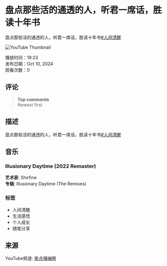 # 盘点那些活的通透的人，听君一席话，胜读十年书

盘点那些活的通透的人，听君一席话，胜读十年书[#人间清醒](https://www.youtube.com/hashtag/%E4%BA%BA%E9%97%B4%E6%B8%85%E9%86%92)

![YouTube Thumbnail](https://i.ytimg.com/vi/hpsVEMSFXAI/hqdefault.jpg?sqp=-oaymwEmCKgBEF5IWvKriqkDGQgBFQAAiEIYAdgBAeIBCggYEAIYBjgBQAE=&rs=AOn4CLBPaQmd-RJWTiT5-W6HXY0WBvmddA)

播放时间：19:23  
发布日期：Oct 10, 2024  
观看次数：0  

## 评论

> **Top comments**  
> Newest first  

## 描述

盘点那些活的通透的人，听君一席话，胜读十年书[#人间清醒](https://www.youtube.com/hashtag/%E4%BA%BA%E9%97%B4%E6%B8%85%E9%86%92)  

## 音乐

### Illusionary Daytime (2022 Remaster)  
**艺术家**: Shirfine  
**专辑**: Illusionary Daytime (The Remixes)

### 标签  
- 人间清醒  
- 生活感悟  
- 个人成长  
- 随笔分享  

## 来源

YouTube频道: [笑点嘎嘣圈](https://www.youtube.com/@%D0%9B%D0%B5%D0%B2%D0%90%D0%BA%D0%B5%D1%80%D0%BC%D0%B0)  
